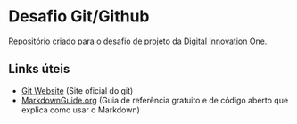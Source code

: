 # Desafio Git/Github

Repositório criado para o desafio de projeto da [Digital Innovation One](web.dio.me).


## Links úteis

- [Git Website](https://git-scm.com/) (Site oficial do git)
- [MarkdownGuide.org](https://www.markdownguide.org/) (Guia de referência gratuito e de código aberto que explica como usar o Markdown)

